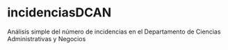 # incidenciasDCAN
Análisis simple del número de incidencias en el Departamento de Ciencias Administrativas y Negocios
